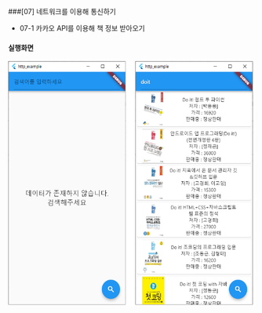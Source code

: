 ###[07] 네트워크를 이용해 통신하기
 - 07-1 카카오 API를 이용해 책 정보 받아오기
 
#### 실행화면
 <img src="./README_images/chapter7_http_example_100.png" height="500">